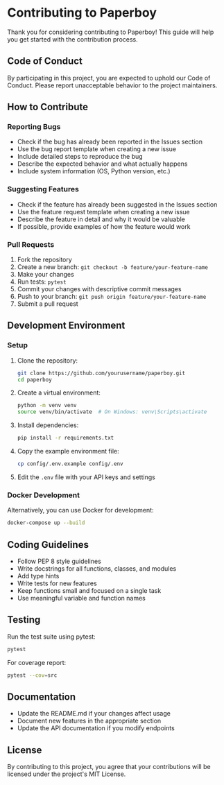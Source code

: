 # Contributing to Paperboy

Thank you for considering contributing to Paperboy! This guide will help you get started with the contribution process.

## Code of Conduct

By participating in this project, you are expected to uphold our Code of Conduct. Please report unacceptable behavior to the project maintainers.

## How to Contribute

### Reporting Bugs

- Check if the bug has already been reported in the Issues section
- Use the bug report template when creating a new issue
- Include detailed steps to reproduce the bug
- Describe the expected behavior and what actually happens
- Include system information (OS, Python version, etc.)

### Suggesting Features

- Check if the feature has already been suggested in the Issues section
- Use the feature request template when creating a new issue
- Describe the feature in detail and why it would be valuable
- If possible, provide examples of how the feature would work

### Pull Requests

1. Fork the repository
2. Create a new branch: `git checkout -b feature/your-feature-name`
3. Make your changes
4. Run tests: `pytest`
5. Commit your changes with descriptive commit messages
6. Push to your branch: `git push origin feature/your-feature-name`
7. Submit a pull request

## Development Environment

### Setup

1. Clone the repository:

   ```bash
   git clone https://github.com/yourusername/paperboy.git
   cd paperboy
   ```

2. Create a virtual environment:

   ```bash
   python -m venv venv
   source venv/bin/activate  # On Windows: venv\Scripts\activate
   ```

3. Install dependencies:

   ```bash
   pip install -r requirements.txt
   ```

4. Copy the example environment file:

   ```bash
   cp config/.env.example config/.env
   ```

5. Edit the `.env` file with your API keys and settings

### Docker Development

Alternatively, you can use Docker for development:

```bash
docker-compose up --build
```

## Coding Guidelines

- Follow PEP 8 style guidelines
- Write docstrings for all functions, classes, and modules
- Add type hints
- Write tests for new features
- Keep functions small and focused on a single task
- Use meaningful variable and function names

## Testing

Run the test suite using pytest:

```bash
pytest
```

For coverage report:

```bash
pytest --cov=src
```

## Documentation

- Update the README.md if your changes affect usage
- Document new features in the appropriate section
- Update the API documentation if you modify endpoints

## License

By contributing to this project, you agree that your contributions will be licensed under the project's MIT License.
